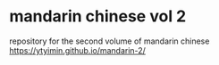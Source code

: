# mandarin chinese vol 2
repository for the second volume of mandarin chinese
https://ytyimin.github.io/mandarin-2/
